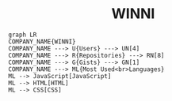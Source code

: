<h1 align="center">WINNI</h1>

```mermaid
graph LR
COMPANY_NAME{WINNI}
COMPANY_NAME ---> U{Users} ---> UN[4]
COMPANY_NAME ---> R{Repositories} ---> RN[8]
COMPANY_NAME ---> G{Gists} ---> GN[1]
COMPANY_NAME ---> ML{Most Used<br>Languages}
ML --> JavaScript[JavaScript]
ML --> HTML[HTML]
ML --> CSS[CSS]
```

